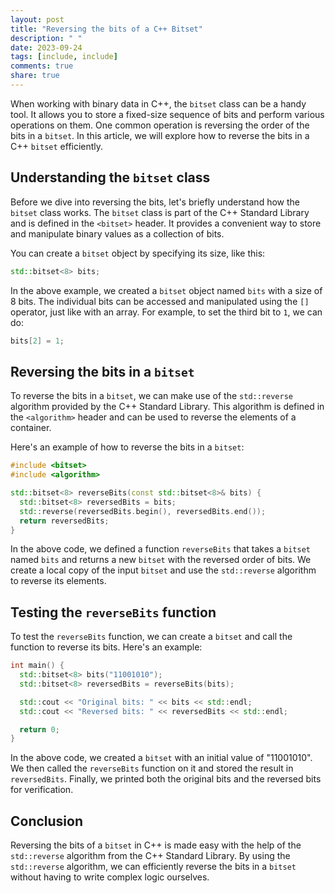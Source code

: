 ```yaml
---
layout: post
title: "Reversing the bits of a C++ Bitset"
description: " "
date: 2023-09-24
tags: [include, include]
comments: true
share: true
---
```


When working with binary data in C++, the `bitset` class can be a handy tool. It allows you to store a fixed-size sequence of bits and perform various operations on them. One common operation is reversing the order of the bits in a `bitset`. In this article, we will explore how to reverse the bits in a C++ `bitset` efficiently.

## Understanding the `bitset` class

Before we dive into reversing the bits, let's briefly understand how the `bitset` class works. The `bitset` class is part of the C++ Standard Library and is defined in the `<bitset>` header. It provides a convenient way to store and manipulate binary values as a collection of bits.

You can create a `bitset` object by specifying its size, like this:

```cpp
std::bitset<8> bits;
```

In the above example, we created a `bitset` object named `bits` with a size of 8 bits. The individual bits can be accessed and manipulated using the `[]` operator, just like with an array. For example, to set the third bit to `1`, we can do:

```cpp
bits[2] = 1;
```

## Reversing the bits in a `bitset`

To reverse the bits in a `bitset`, we can make use of the `std::reverse` algorithm provided by the C++ Standard Library. This algorithm is defined in the `<algorithm>` header and can be used to reverse the elements of a container.

Here's an example of how to reverse the bits in a `bitset`:

```cpp
#include <bitset>
#include <algorithm>

std::bitset<8> reverseBits(const std::bitset<8>& bits) {
  std::bitset<8> reversedBits = bits;
  std::reverse(reversedBits.begin(), reversedBits.end());
  return reversedBits;
}
```

In the above code, we defined a function `reverseBits` that takes a `bitset` named `bits` and returns a new `bitset` with the reversed order of bits. We create a local copy of the input `bitset` and use the `std::reverse` algorithm to reverse its elements.

## Testing the `reverseBits` function

To test the `reverseBits` function, we can create a `bitset` and call the function to reverse its bits. Here's an example:

```cpp
int main() {
  std::bitset<8> bits("11001010");
  std::bitset<8> reversedBits = reverseBits(bits);

  std::cout << "Original bits: " << bits << std::endl;
  std::cout << "Reversed bits: " << reversedBits << std::endl;

  return 0;
}
```

In the above code, we created a `bitset` with an initial value of "11001010". We then called the `reverseBits` function on it and stored the result in `reversedBits`. Finally, we printed both the original bits and the reversed bits for verification.

## Conclusion

Reversing the bits of a `bitset` in C++ is made easy with the help of the `std::reverse` algorithm from the C++ Standard Library. By using the `std::reverse` algorithm, we can efficiently reverse the bits in a `bitset` without having to write complex logic ourselves.